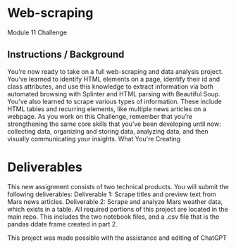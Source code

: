 # Web-scraping
Module 11 Challenge

## Instructions / Background 

You’re now ready to take on a full web-scraping and data analysis project. You’ve learned to identify HTML elements on a page, identify their id and class attributes, and use this knowledge to extract information via both automated browsing with Splinter and HTML parsing with Beautiful Soup. You’ve also learned to scrape various types of information. These include HTML tables and recurring elements, like multiple news articles on a webpage.
As you work on this Challenge, remember that you’re strengthening the same core skills that you’ve been developing until now: collecting data, organizing and storing data, analyzing data, and then visually communicating your insights.
What You're Creating


# Deliverables 
This new assignment consists of two technical products. You will submit the following deliverables: 
Deliverable 1: Scrape titles and preview text from Mars news articles. 
Deliverable 2: Scrape and analyze Mars weather data, which exists in a table. 
All required portions of this project are located in the main repo. 
This includes the two notebook files, and a .csv file that is the pandas ddate frame created in part 2. 

This project was made possible with the assistance and editing of ChatGPT
